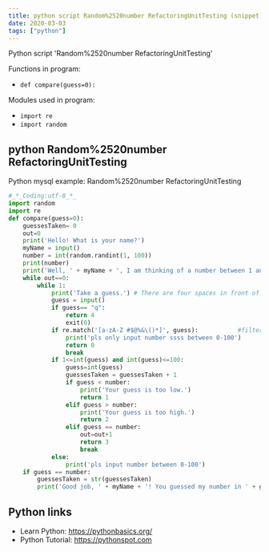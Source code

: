 ```yaml
---
title: python script Random%2520number RefactoringUnitTesting (snippet)
date: 2020-03-03
tags: ["python"]
---
```

Python script 'Random%2520number RefactoringUnitTesting'

Functions in program: 
* `def compare(guess=0):`

Modules used in program: 
* `import re`
* `import random`

## python Random%2520number RefactoringUnitTesting

Python mysql example: Random%2520number RefactoringUnitTesting

```python
#_*_Coding:utf-8_*_
import random
import re
def compare(guess=0):
    guessesTaken= 0
    out=0
    print('Hello! What is your name?')
    myName = input()
    number = int(random.randint(1, 100))
    print(number)
    print('Well, ' + myName + ', I am thinking of a number between 1 and 100.')
    while out==0:
        while 1:
            print('Take a guess.') # There are four spaces in front of print.
            guess = input()
            if guess== "q":
                return 4
                exit(0)
            if re.match('[a-zA-Z #$@%&\()*]', guess):           #filter alphbate
                print('pls only input number ssss between 0-100')
                return 0
                break
            if 1<=int(guess) and int(guess)<=100:
                guess=int(guess)
                guessesTaken = guessesTaken + 1
                if guess < number:
                    print('Your guess is too low.')
                    return 1
                elif guess > number:
                    print('Your guess is too high.')
                    return 2
                elif guess == number:
                    out=out+1
                    return 3
                    break
            else:
                print('pls input number between 0-100')
    if guess == number:
        guessesTaken = str(guessesTaken)
        print('Good job, ' + myName + '! You guessed my number in ' + guessesTaken + ' guesses!')


```

## Python links

- Learn Python: https://pythonbasics.org/
- Python Tutorial: https://pythonspot.com
